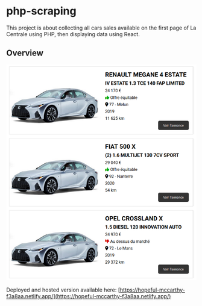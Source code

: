 # php-scraping

This project is about collecting all cars sales available on the first page of La Centrale using PHP, then displaying data using React. 

## Overview

![alt text](https://github.com/Julien-B-py/php-scraping/blob/main/server/assets/images/preview.png?raw=true)

Deployed and hosted version available here: [https://hopeful-mccarthy-f3a8aa.netlify.app/](https://hopeful-mccarthy-f3a8aa.netlify.app/)
